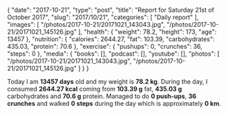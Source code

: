 {
    "date": "2017-10-21",
    "type": "post",
    "title": "Report for Saturday 21st of October 2017",
    "slug": "2017\/10\/21",
    "categories": [
        "Daily report"
    ],
    "images": [
        "\/photos\/2017-10-21\/20171021_143043.jpg",
        "\/photos\/2017-10-21\/20171021_145126.jpg"
    ],
    "health": {
        "weight": 78.2,
        "height": 173,
        "age": 13457
    },
    "nutrition": {
        "calories": 2644.27,
        "fat": 103.39,
        "carbohydrates": 435.03,
        "protein": 70.6
    },
    "exercise": {
        "pushups": 0,
        "crunches": 36,
        "steps": 0
    },
    "media": {
        "books": [],
        "podcast": [],
        "youtube": [],
        "photos": [
            "\/photos\/2017-10-21\/20171021_143043.jpg",
            "\/photos\/2017-10-21\/20171021_145126.jpg"
        ]
    }
}

Today I am <strong>13457 days</strong> old and my weight is <strong>78.2 kg</strong>. During the day, I consumed <strong>2644.27 kcal</strong> coming from <strong>103.39 g</strong> fat, <strong>435.03 g</strong> carbohydrates and <strong>70.6 g</strong> protein. Managed to do <strong>0 push-ups</strong>, <strong>36 crunches</strong> and walked <strong>0 steps</strong> during the day which is approximately <strong>0 km</strong>.